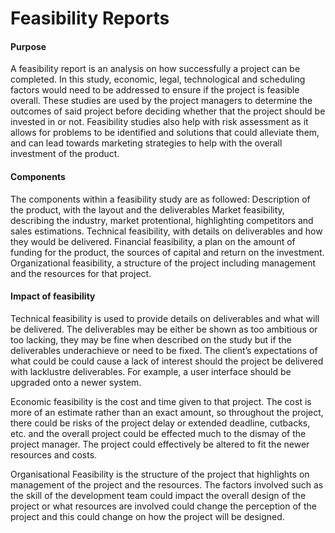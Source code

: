 # Feasibility Reports

#### Purpose
A feasibility report is an analysis on how successfully a project can be completed. In this study, economic, legal, technological and scheduling factors would need to be addressed to ensure if the project is feasible overall. These studies are used by the project managers to determine the outcomes of said project before deciding whether that the project should be invested in or not. Feasibility studies also help with risk assessment as it allows for problems to be identified and solutions that could alleviate them, and can lead towards marketing strategies to help with the overall investment of the product.

#### Components
The components within a feasibility study are as followed:
Description of the product, with the layout and the deliverables
Market feasibility, describing the industry, market protentional, highlighting competitors and sales estimations.
Technical feasibility, with details on deliverables and how they would be delivered.
Financial feasibility, a plan on the amount of funding for the product, the sources of capital and return on the investment.
Organizational feasibility, a structure of the project including management and the resources for that project.

#### Impact of feasibility

Technical feasibility is used to provide details on deliverables and what will be delivered. The deliverables may be either be shown as too ambitious or too lacking, they may be fine when described on the study but if the deliverables underachieve or need to be fixed. The client’s expectations of what could be could cause a lack of interest should the project be delivered with lacklustre deliverables. For example, a user interface should be upgraded onto a newer system.

Economic feasibility is the cost and time given to that project. The cost is more of an estimate rather than an exact amount, so throughout the project, there could be risks of the project delay or extended deadline, cutbacks, etc. and the overall project could be effected much to the dismay of the project manager. The project could effectively be altered to fit the newer resources and costs.

Organisational Feasibility is the structure of the project that highlights on management of the project and the resources. The factors involved such as the skill of the development team could impact the overall design of the project or what resources are involved could change the perception of the project and this could change on how the project will be designed.
